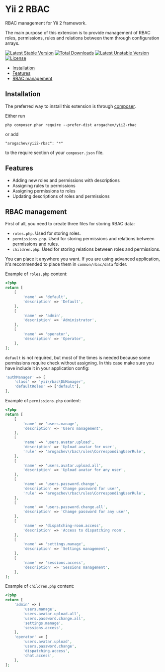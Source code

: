 # Yii 2 RBAC

RBAC management for Yii 2 framework.

The main purpose of this extension is to provide management of RBAC roles, permissions, rules
and relations between them through configuration arrays.

[![Latest Stable Version](https://poser.pugx.org/arogachev/yii2-rbac/v/stable)](https://packagist.org/packages/arogachev/yii2-rbac)
[![Total Downloads](https://poser.pugx.org/arogachev/yii2-rbac/downloads)](https://packagist.org/packages/arogachev/yii2-rbac)
[![Latest Unstable Version](https://poser.pugx.org/arogachev/yii2-rbac/v/unstable)](https://packagist.org/packages/arogachev/yii2-rbac)
[![License](https://poser.pugx.org/arogachev/yii2-rbac/license)](https://packagist.org/packages/arogachev/yii2-rbac)

- [Installation](#installation)
- [Features](#features)
- [RBAC management](#rbac-management)

## Installation

The preferred way to install this extension is through [composer](http://getcomposer.org/download/).

Either run

```
php composer.phar require --prefer-dist arogachev/yii2-rbac
```

or add

```
"arogachev/yii2-rbac": "*"
```

to the require section of your `composer.json` file.

## Features

- Adding new roles and permissions with descriptions
- Assigning rules to permissions
- Assigning permissions to roles
- Updating descriptions of roles and permissions

## RBAC management

First of all, you need to create three files for storing RBAC data:

- `roles.php`. Used for storing roles.
- `permissions.php`. Used for storing permissions and relations between permissions and rules.
- `children.php`. Used for storing relations between roles and permissions.

You can place it anywhere you want. If you are using advanced application, it's recommended to place them in
`common/rbac/data` folder.

Example of `roles.php` content:

```php
<?php
return [
    [
        'name' => 'default',
        'description' => 'Default',
    ],
    [
        'name' => 'admin',
        'description' => 'Administrator',
    ],
    [
        'name' => 'operator',
        'description' => 'Operator',
    ],
];
```

`default` is not required, but most of the times is needed because some permissions require check without assigning.
In this case make sure you have include it in your application config:

```php
'authManager' => [
    'class' => 'yii\rbac\DbManager',
    'defaultRoles' => ['default'],
],
```

Example of `permissions.php` content:

```php
<?php
return [
    [
        'name' => 'users.manage',
        'description' => 'Users management',
    ],
    [
        'name' => 'users.avatar.upload',
        'description' => 'Upload avatar for user',
        'rule' => 'arogachev\rbac\rules\CorrespondingUserRule',
    ],
    [
        'name' => 'users.avatar.upload.all',
        'description' => 'Upload avatar for any user',
    ],
    [
        'name' => 'users.password.change',
        'description' => 'Change password for user',
        'rule' => 'arogachev\rbac\rules\CorrespondingUserRule',
    ],
    [
        'name' => 'users.password.change.all',
        'description' => 'Change password for any user',
    ],
    [
        'name' => 'dispatching-room.access',
        'description' => 'Access to dispatching room',
    ],
    [
        'name' => 'settings.manage',
        'description' => 'Settings management',
    ],
    [
        'name' => 'sessions.access',
        'description' => 'Sessions management',
    ],
];
```

Example of `children.php` content:

```php
<?php
return [
    'admin' => [
        'users.manage',
        'users.avatar.upload.all',
        'users.password.change.all',
        'settings.manage',
        'sessions.access',
    ],
    'operator' => [
        'users.avatar.upload',
        'users.password.change',
        'dispatching.access',
        'chat.access',
    ],
];
```
